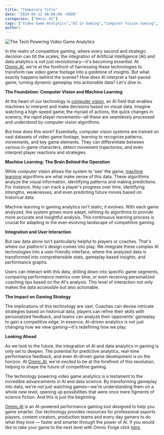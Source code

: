 ```yaml
---
title: "Temporary Title"
date: "2024-04-12 08:00:00 -0500"
categories: ["Omnic.AI"]
tags: ["Video Game Analytics","AI in Gaming","Computer Vision Gaming","Machine Learning in Video Games","Gaming Data Analysis","Esports Analytics""AI-Powered Gaming Insights","Advanced Gaming Strategies","AI Gaming Technology","Video Game Performance Metrics"]
author:
---
```


![The Tech Powering Video Game Analytics](/2024-04-12-Behind-the-Scenes-The-Tech-Powering-Video-Game-Analytics.png)

In the realm of competitive gaming, where every second and strategic decision can tilt the scales, the integration of Artificial Intelligence (AI) and data analytics is not just revolutionary—it's becoming essential. At [Omnic.AI](https://www.omnic.ai/), we're at the forefront of harnessing these technologies to transform raw video game footage into a goldmine of insights. But what exactly happens behind the scenes? How does AI interpret a fast-paced game, turning dynamic gameplay into actionable data? Let's dive in.

**The Foundation: Computer Vision and Machine Learning**

At the heart of our technology is [computer vision](https://en.wikipedia.org/wiki/Computer_vision), an AI field that enables machines to interpret and make decisions based on visual data. Imagine watching a high-speed game; the myriad of actions, the quick changes in scenery, the rapid player movements—all these are seamlessly processed and understood by computer vision algorithms.

But how does this work? Essentially, computer vision systems are trained on vast datasets of video game footage, learning to recognize patterns, movements, and key game elements. They can differentiate between various in-game characters, detect movement trajectories, and even interpret player reactions and strategies.

**Machine Learning: The Brain Behind the Operation**

While computer vision allows the system to 'see' the game, [machine learning](https://en.wikipedia.org/wiki/Machine_learning) algorithms are what make sense of this data. These algorithms analyze the visual information, identifying patterns and making predictions. For instance, they can track a player's progress over time, identifying strengths, weaknesses, and even predicting future moves based on historical data.

Machine learning in gaming analytics isn't static; it evolves. With each game analyzed, the system grows more adept, refining its algorithms to provide more accurate and insightful analysis. This continuous learning process is crucial for adapting to the ever-evolving landscape of competitive gaming.

**Integration and User Interaction**

But raw data alone isn't particularly helpful to players or coaches. That's where our platform's design comes into play. We integrate these complex AI technologies into a user-friendly interface, where the analyzed data is transformed into comprehensible stats, gameplay based insights, and performance graphs.

Users can interact with this data, drilling down into specific game segments, comparing performance metrics over time, or even receiving personalized coaching tips based on the AI's analysis. This level of interaction not only makes the data accessible but also actionable.

**The Impact on Gaming Strategy**

The implications of this technology are vast. Coaches can devise intricate strategies based on historical data, players can refine their skills with personalized feedback, and teams can analyze their opponents' gameplay to gain a competitive edge. In essence, AI-driven analytics is not just changing how we view gaming—it's redefining how we play.

**Looking Ahead**

As we look to the future, the integration of AI and data analytics in gaming is only set to deepen. The potential for predictive analytics, real-time performance feedback, and even AI-driven game development is on the horizon. At [Omnic.AI](https://www.omnic.ai/), we're excited to be at the forefront of this revolution, helping to shape the future of competitive gaming.

The technology powering video game analytics is a testament to the incredible advancements in AI and data science. By transforming gameplay into data, we're not just watching games—we're understanding them on a whole new level, opening up possibilities that were once mere figments of science fiction. And this is just the beginning.

[Omnic.AI](https://www.omnic.ai/) is an AI-powered performance gaming tool designed to help you game smarter. Our technology provides resources for professional esports players, content creators, production teams and every day gamers to do what they love — faster and smarter through the power of AI. If you would like to take your game to the next level with Omnic Forge click [here](https://forge.omnic.ai/).